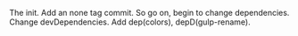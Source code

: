 The init.
Add an none tag commit.
So go on, begin to change dependencies.
Change devDependencies.
Add dep(colors), depD(gulp-rename).